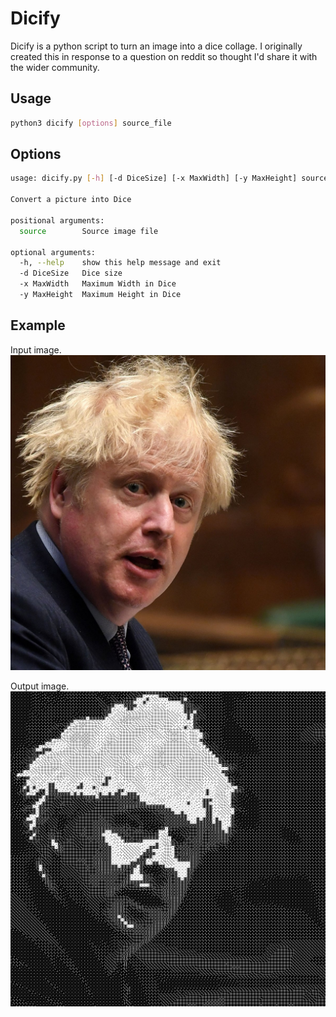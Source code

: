 # Dicify

Dicify is a python script to turn an image into a dice collage. I originally created this in response to a question on reddit so thought I'd share it with the wider community.

## Usage

```bash
python3 dicify [options] source_file
```

## Options
```bash
usage: dicify.py [-h] [-d DiceSize] [-x MaxWidth] [-y MaxHeight] source

Convert a picture into Dice

positional arguments:
  source        Source image file

optional arguments:
  -h, --help    show this help message and exit
  -d DiceSize   Dice size
  -x MaxWidth   Maximum Width in Dice
  -y MaxHeight  Maximum Height in Dice
```

## Example
Input image.
![input_image](./boris.jpg?raw=true)

Output image.
![output](./output.png?raw=true)
